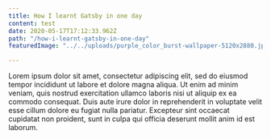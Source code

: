 ```yaml
---
title: How I learnt Gatsby in one day
content: test
date: 2020-05-17T17:12:33.962Z
path: "/how-i-learnt-gatsby-in-one-day"
featuredImage: "../../uploads/purple_color_burst-wallpaper-5120x2880.jpg"

---
```

Lorem ipsum dolor sit amet, consectetur adipiscing elit, sed do eiusmod tempor incididunt ut labore et dolore magna aliqua. Ut enim ad minim veniam, quis nostrud exercitation ullamco laboris nisi ut aliquip ex ea commodo consequat. Duis aute irure dolor in reprehenderit in voluptate velit esse cillum dolore eu fugiat nulla pariatur. Excepteur sint occaecat cupidatat non proident, sunt in culpa qui officia deserunt mollit anim id est laborum.